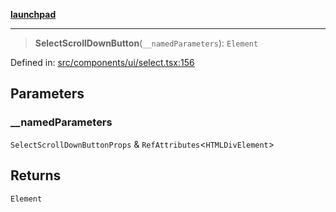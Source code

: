 [**launchpad**](index.md)

***

> **SelectScrollDownButton**(`__namedParameters`): `Element`

Defined in: [src/components/ui/select.tsx:156](https://github.com/victorbratov/launchpad/blob/ba912ff5e4884ef55d41a8ab239f2bb8e81f8ecb/src/components/ui/select.tsx#L156)

## Parameters

### \_\_namedParameters

`SelectScrollDownButtonProps` & `RefAttributes`\<`HTMLDivElement`\>

## Returns

`Element`
